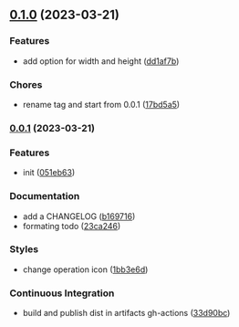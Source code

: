 ## [0.1.0](https://github.com/jee-r/directus-extension-base64/compare/v0.0.1...v0.1.0) (2023-03-21)


### Features

* add option for width and height ([dd1af7b](https://github.com/jee-r/directus-extension-base64/commit/dd1af7b960ee3a7057ff2383d92cd327a48eb3d8))


### Chores

* rename tag and start from 0.0.1 ([17bd5a5](https://github.com/jee-r/directus-extension-base64/commit/17bd5a51d4cf2520ab9a0011452241bc74144fe0))

### [0.0.1](https://github.com/jee-r/directus-extension-base64/compare/051eb63e96965289e1ce7e8dfb87d7e7770c9369...v0.0.1) (2023-03-21)


### Features

* init ([051eb63](https://github.com/jee-r/directus-extension-base64/commit/051eb63e96965289e1ce7e8dfb87d7e7770c9369))


### Documentation

* add a CHANGELOG ([b169716](https://github.com/jee-r/directus-extension-base64/commit/b16971666e4f0a01d9cfa67997a96aaeceb55c67))
* formating todo ([23ca246](https://github.com/jee-r/directus-extension-base64/commit/23ca24618dd9eae299d3be21f7cabbb797739a59))


### Styles

* change operation icon ([1bb3e6d](https://github.com/jee-r/directus-extension-base64/commit/1bb3e6d77611ed7ea78bbc18095f8d7e536a4cad))


### Continuous Integration

* build and publish dist in artifacts gh-actions ([33d90bc](https://github.com/jee-r/directus-extension-base64/commit/33d90bc2f0f864547a1842d2dc345f714544c72b))

